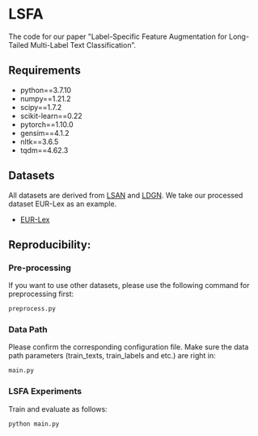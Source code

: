 # LSFA  
The code for our paper "Label-Specific Feature Augmentation for Long-Tailed Multi-Label Text Classification”.   

## Requirements  
* python==3.7.10
* numpy==1.21.2
* scipy==1.7.2
* scikit-learn==0.22 
* pytorch==1.10.0
* gensim==4.1.2
* nltk==3.6.5
* tqdm==4.62.3

## Datasets   
All datasets are derived from [LSAN](https://aclanthology.org/D19-1044/) and [LDGN](https://aclanthology.org/2021.acl-long.298/). 
We take our processed dataset EUR-Lex as an example. 
* [EUR-Lex](https://drive.google.com/drive/folders/1KWApv9kzihiGn4ZUi-eTtWj2Olv5YSrE?usp=sharing)

## Reproducibility:  
### Pre-processing
If you want to use other datasets, please use the following command for preprocessing first:  
```bash
preprocess.py
```

### Data Path
Please confirm the corresponding configuration file. Make sure the data path parameters (train_texts, train_labels and etc.) are right in:   
```bash
main.py
```

### LSFA Experiments  
Train and evaluate as follows: 
```bash
python main.py 
```